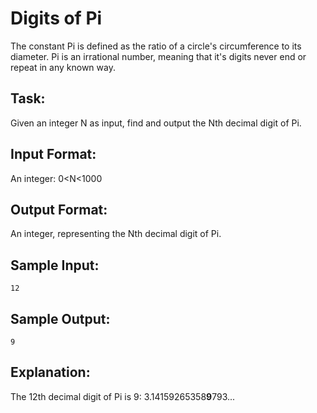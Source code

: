 # Digits of Pi  

The constant Pi is defined as the ratio of a circle's circumference to its diameter.
Pi is an irrational number, meaning that it's digits never end or repeat in any known way. 

## Task:
Given an integer N as input, find and output the Nth decimal digit of Pi.

## Input Format:
An integer: 0<N<1000

## Output Format: 
An integer, representing the Nth decimal digit of Pi.

## Sample Input:
```
12
```
## Sample Output:
```
9
```
## Explanation: 

The 12th decimal digit of Pi is 9: 3.14159265358**9**793...

